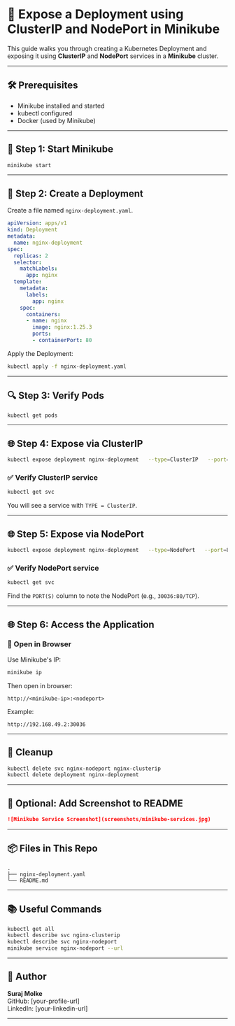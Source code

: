 
# 🚀 Expose a Deployment using ClusterIP and NodePort in Minikube

This guide walks you through creating a Kubernetes Deployment and exposing it using **ClusterIP** and **NodePort** services in a **Minikube** cluster.

---

## 🛠️ Prerequisites

- Minikube installed and started
- kubectl configured
- Docker (used by Minikube)

---

## 🔁 Step 1: Start Minikube

```bash
minikube start
```

---

## 📁 Step 2: Create a Deployment

Create a file named `nginx-deployment.yaml`.

```yaml
apiVersion: apps/v1
kind: Deployment
metadata:
  name: nginx-deployment
spec:
  replicas: 2
  selector:
    matchLabels:
      app: nginx
  template:
    metadata:
      labels:
        app: nginx
    spec:
      containers:
      - name: nginx
        image: nginx:1.25.3
        ports:
        - containerPort: 80
```

Apply the Deployment:

```bash
kubectl apply -f nginx-deployment.yaml
```

---

## 🔍 Step 3: Verify Pods

```bash
kubectl get pods
```

---

## 🌐 Step 4: Expose via ClusterIP

```bash
kubectl expose deployment nginx-deployment   --type=ClusterIP   --port=80   --target-port=80   --name=nginx-clusterip
```

### ✅ Verify ClusterIP service

```bash
kubectl get svc
```

You will see a service with `TYPE = ClusterIP`.

---

## 🌐 Step 5: Expose via NodePort

```bash
kubectl expose deployment nginx-deployment   --type=NodePort   --port=80   --target-port=80   --name=nginx-nodeport
```

### ✅ Verify NodePort service

```bash
kubectl get svc
```

Find the `PORT(S)` column to note the NodePort (e.g., `30036:80/TCP`).

---

## 🌐 Step 6: Access the Application

### 🧪 Open in Browser

Use Minikube's IP:

```bash
minikube ip
```

Then open in browser:

```
http://<minikube-ip>:<nodeport>
```

Example:

```
http://192.168.49.2:30036
```

---

## 🧹 Cleanup

```bash
kubectl delete svc nginx-nodeport nginx-clusterip
kubectl delete deployment nginx-deployment
```

---

## 📸 Optional: Add Screenshot to README

```markdown
![Minikube Service Screenshot](screenshots/minikube-services.jpg)
```

---

## 📦 Files in This Repo

```
.
├── nginx-deployment.yaml
└── README.md
```

---

## 📚 Useful Commands

```bash
kubectl get all
kubectl describe svc nginx-clusterip
kubectl describe svc nginx-nodeport
minikube service nginx-nodeport --url
```

---

## 📢 Author

**Suraj Molke**  
GitHub: [your-profile-url]  
LinkedIn: [your-linkedin-url]

---
